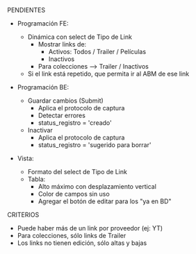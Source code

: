 PENDIENTES
- Programación FE:
	- Dinámica con select de Tipo de Link
		- Mostrar links de:
			- Activos: Todos / Trailer / Películas
			- Inactivos
		- Para colecciones --> Trailer / Inactivos
	- Si el link está repetido, que permita ir al ABM de ese link

- Programación BE:
	- Guardar cambios (Submit)
		- Aplica el protocolo de captura
		- Detectar errores
		- status_registro = 'creado'
	- Inactivar
		- Aplica el protocolo de captura
		- status_registro = 'sugerido para borrar'
- Vista:
	- Formato del select de Tipo de Link
	- Tabla:
		- Alto máximo con desplazamiento vertical
		- Color de campos sin uso
		- Agregar el botón de editar para los "ya en BD"

CRITERIOS
- Puede haber más de un link por proveedor (ej: YT)
- Para colecciones, sólo links de Trailer
- Los links no tienen edición, sólo altas y bajas
